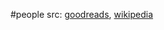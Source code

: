 #people 
src: [goodreads](https://www.goodreads.com/author/show/259366.N_g_rjuna), [wikipedia](https://en.wikipedia.org/wiki/Nagarjuna) 


